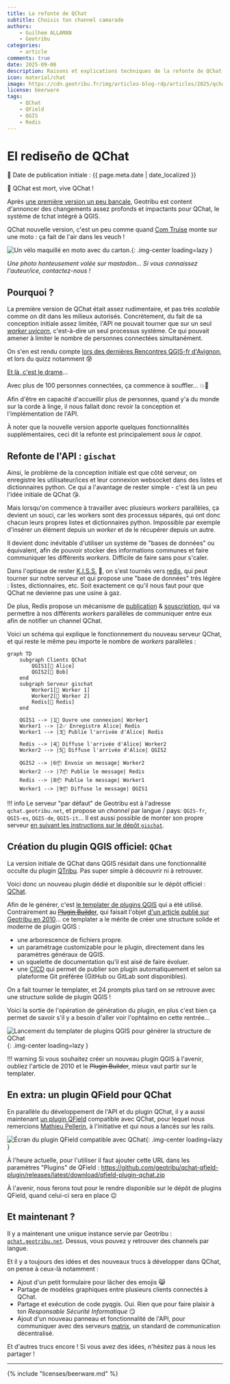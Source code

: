 ```yaml
---
title: La refonte de QChat
subtitle: Choisis ton channel camarade
authors:
    - Guilhem ALLAMAN
    - Geotribu
categories:
    - article
comments: true
date: 2025-09-08
description: Raisons et explications techniques de la refonte de QChat, le système pour tchatter avec ses pair/es dans QGIS.
icon: material/chat
image: https://cdn.geotribu.fr/img/articles-blog-rdp/articles/2025/qchat_revolution/velo_deguise_en_moto.png
license: beerware
tags:
    - QChat
    - QField
    - QGIS
    - Redis
---
```


# El rediseño de QChat

:calendar: Date de publication initiale : {{ page.meta.date | date_localized }}

:raised_hands: QChat est mort, vive QChat !

Après [une première version un peu bancale](../2024/2024-10-15_qchat.md), Geotribu est content d'annoncer des changements assez profonds et impactants pour QChat, le système de tchat intégré à QGIS.

QChat nouvelle version, c'est un peu comme quand [Com Truise](https://www.youtube.com/watch?v=L4ENAdECytk) monte sur une moto : ça fait de l'air dans les veuch !

![Un vélo maquillé en moto avec du carton.](https://cdn.geotribu.fr/img/articles-blog-rdp/articles/2025/qchat_revolution/velo_deguise_en_moto.png){: .img-center loading=lazy }

_Une photo honteusement volée sur mastodon... Si vous connaissez l'auteur/ice, contactez-nous !_

## Pourquoi ?

La première version de QChat était assez rudimentaire, et pas très _scalable_ comme on dit dans les milieux autorisés. Concrètement, du fait de sa conception initiale assez limitée, l'API ne pouvait tourner que sur un seul [_worker uvicorn_](https://fastapi.tiangolo.com/deployment/server-workers/), c'est-à-dire un seul processus système. Ce qui pouvait amener à limiter le nombre de personnes connectées simultanément.

On s'en est rendu compte [lors des dernières Rencontres QGIS-fr d'Avignon](https://video.osgeo.org/w/cabBYiLUoRAZZbLp2CTRj7), et lors du quizz notamment :cold_sweat:

[Et là, c'est le drame](https://www.arteradio.com/son/et_la_c_est_le_drame)...

Avec plus de 100 personnes connectées, ça commence à souffler... :boom::dash:

Afin d'être en capacité d'accueillir plus de personnes, quand y'a du monde sur la corde à linge, il nous fallait donc revoir la conception et l'implémentation de l'API.

À noter que la nouvelle version apporte quelques fonctionnalités supplémentaires, ceci dit la refonte est principalement _sous le capot_.

## Refonte de l'API : `gischat`

Ainsi, le problème de la conception initiale est que côté serveur, on enregistre les utilisateur/ices et leur connexion websocket dans des listes et dictionnaires python. Ce qui a l'avantage de rester simple - c'est là un peu l'idée initiale de QChat :kissing_heart:.

Mais lorsqu'on commence à travailler avec plusieurs _workers_ parallèles, ça devient un souci, car les workers sont des processus séparés, qui ont donc chacun leurs propres listes et dictionnaires python. Impossible par exemple d'insérer un élément depuis un _worker_ et de le récupérer depuis un autre.

Il devient donc inévitable d'utiliser un système de "bases de données" ou équivalent, afin de pouvoir stocker des informations communes et faire communiquer les différents _workers_. Difficile de faire sans pour s'caler.

Dans l'optique de rester [K.I.S.S.](https://fr.wikipedia.org/wiki/Principe_KISS) :kiss:, on s'est tournés vers [redis](https://redis.io/), qui peut tourner sur notre serveur et qui propose une "base de données" très légère : listes, dictionnaires, etc. Soit exactement ce qu'il nous faut pour que QChat ne devienne pas une usine à gaz.

De plus, Redis propose un mécanisme de [publication](https://redis.io/docs/latest/commands/publish/) & [souscription](https://redis.io/docs/latest/commands/subscribe/), qui va permettre à nos différents _workers_ parallèles de communiquer entre eux afin de notifier un channel QChat.

Voici un schéma qui explique le fonctionnement du nouveau serveur QChat, et qui reste le même peu importe le nombre de _workers_ parallèles :

```mermaid
graph TD
    subgraph Clients QChat
        QGIS1[👩 Alice]
        QGIS2[👨 Bob]
    end
    subgraph Serveur gischat
        Worker1[🤖 Worker 1]
        Worker2[🤖 Worker 2]
        Redis[💾 Redis]
    end

    QGIS1 --> |1👋 Ouvre une connexion| Worker1
    Worker1 --> |2✅ Enregistre Alice| Redis
    Worker1 --> |3👋 Publie l'arrivée d'Alice| Redis

    Redis --> |4👋 Diffuse l'arrivée d'Alice| Worker2
    Worker2 --> |5👋 Diffuse l'arrivée d'Alice| QGIS2

    QGIS2 --> |6📦 Envoie un message| Worker2
    Worker2 --> |7📦 Publie le message| Redis
    Redis --> |8📦 Publie le message| Worker1
    Worker1 --> |9📦 Diffuse le message| QGIS1
```

!!! info
    Le serveur "par défaut" de Geotribu est à l'adresse `qchat.geotribu.net`, et propose un _channel_ par langue / pays: `QGIS-fr`, `QGIS-es`, `QGIS-de`, `QGIS-it`... Il est aussi possible de monter son propre serveur [en suivant les instructions sur le dépôt `gischat`](https://github.com/geotribu/gischat#deploy-a-self-hosted-instance).

## Création du plugin QGIS officiel: `QChat`

La version initiale de QChat dans QGIS résidait dans une fonctionnalité occulte du plugin [QTribu](https://plugins.qgis.org/plugins/qtribu/). Pas super simple à découvrir ni à retrouver.

Voici donc un nouveau plugin dédié et disponible sur le dépôt officiel : [QChat](https://plugins.qgis.org/plugins/qchat/).

Afin de le générer, c'est [le templater de plugins QGIS](https://oslandia.gitlab.io/qgis/template-qgis-plugin/) qui a été utilisé. Contrairement au [~~Plugin Builder~~](https://plugins.qgis.org/plugins/pluginbuilder/), qui faisait l'objet [d'un article publié sur Geotribu en 2010](../2010/2010-09-23_creer_ses_propres_plugin_qgis.md)... ce templater a le mérite de créer une structure solide et moderne de plugin QGIS :

- une arborescence de fichiers propre.
- un paramétrage customizable pour le plugin, directement dans les paramètres généraux de QGIS.
- un squelette de documentation qu'il est aisé de faire évoluer.
- une [CICD](https://fr.wikipedia.org/wiki/CI/CD) qui permet de publier son plugin automatiquement et selon sa plateforme Git préférée (GitHub ou GitLab sont disponibles).

On a fait tourner le templater, et 24 prompts plus tard on se retrouve avec une structure solide de plugin QGIS !

Voici la sortie de l'opération de génération du plugin, en plus c'est bien ça permet de savoir s'il y a besoin d'aller voir l'ophtalmo en cette rentrée...

![Lancement du templater de plugins QGIS pour générer la structure de QChat](https://cdn.geotribu.fr/img/articles-blog-rdp/articles/2025/qchat_revolution/qchat_plugin_templater_run.webp){: .img-center loading=lazy }

!!! warning
    Si vous souhaitez créer un nouveau plugin QGIS à l'avenir, oubliez l'article de 2010 et le ~~Plugin Builder~~, mieux vaut partir sur le templater.

## En extra: un plugin QField pour QChat

En parallèle du développement de l'API et du plugin QChat, il y a aussi maintenant [un plugin QField](https://github.com/geotribu/qchat-qfield-plugin) compatible avec QChat, pour lequel nous remercions [Mathieu Pellerin](https://github.com/nirvn), à l'initiative et qui nous a lancés sur les rails.

![Écran du plugin QField compatible avec QChat](https://cdn.geotribu.fr/img/articles-blog-rdp/articles/2024/qchat/prez/ecran_qchat_qfield_plugin.webp){: .img-center loading=lazy }

À l'heure actuelle, pour l'utiliser il faut ajouter cette URL dans les paramètres "Plugins" de QField : <https://github.com/geotribu/qchat-qfield-plugin/releases/latest/download/qfield-plugin-qchat.zip>

À l'avenir, nous ferons tout pour le rendre disponible sur le dépôt de plugins QField, quand celui-ci sera en place :wink:

## Et maintenant ?

Il y a maintenant une unique instance servie par Geotribu : [`qchat.geotribu.net`](https://qchat.geotribu.net). Dessus, vous pouvez y retrouver des channels par langue.

Et il y a toujours des idées et des nouveaux trucs à développer dans QChat, on pense à ceux-là notamment :

- Ajout d'un petit formulaire pour lâcher des emojis :joy_cat:
- Partage de modèles graphiques entre plusieurs clients connectés à QChat.
- Partage et exécution de code pyqgis. Oui. Rien que pour faire plaisir à ton _Responsable Sécurité Informatique_ :smirk:
- Ajout d'un nouveau panneau et fonctionnalité de l'API, pour communiquer avec des serveurs [matrix](https://matrix.org/), un standard de communication décentralisé.

Et d'autres trucs encore ! Si vous avez des idées, n'hésitez pas à nous les partager !

----

<!-- geotribu:authors-block -->

{% include "licenses/beerware.md" %}
